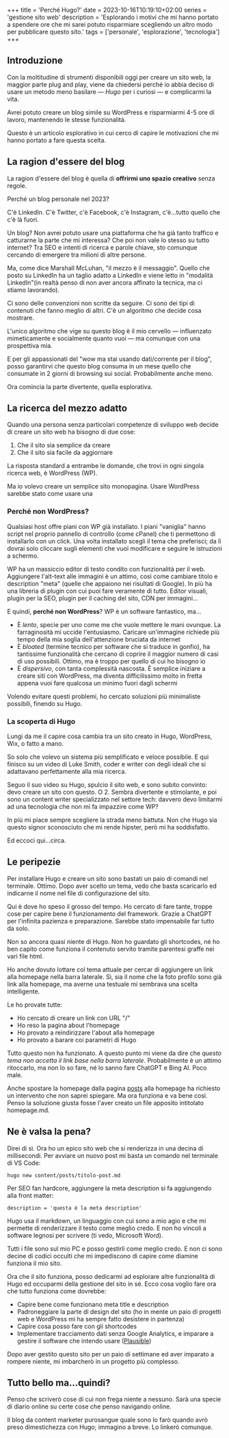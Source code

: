 +++
title = 'Perché Hugo?'
date = 2023-10-16T10:19:10+02:00
series = 'gestione sito web'
description = 'Esplorando i motivi che mi hanno portato a spendere ore che mi sarei potuto risparmiare scegliendo un altro modo per pubblicare questo sito.'
tags = ['personale', 'esplorazione', 'tecnologia']
+++

## Introduzione

Con la moltitudine di strumenti disponibili oggi per creare un sito web, la maggior parte plug and play, viene da chiedersi perché io abbia deciso di usare un metodo meno basilare — *Hugo* per i curiosi — e complicarmi la vita.

Avrei potuto creare un blog simile su WordPress e risparmiarmi 4-5 ore di lavoro, mantenendo le stesse funzionalità.

Questo è un articolo esplorativo in cui cerco di capire le motivazioni che mi hanno portato a fare questa scelta.

## La ragion d'essere del blog
La ragion d'essere del blog è quella di **offrirmi uno spazio creativo** senza regole.

Perché un blog personale nel 2023? 

C'è LinkedIn. C'è Twitter, c'è Facebook, c'è Instagram, c'è...tutto quello che c'è là fuori. 

Un blog? Non avrei potuto usare una piattaforma che ha già tanto traffico e catturarne la parte che mi interessa? Che poi non vale lo stesso su tutto internet? Tra SEO e intenti di ricerca e parole chiave, sto comunque cercando di emergere tra milioni di altre persone.

Ma, come dice Marshall McLuhan, "il mezzo è il messaggio". Quello che posto su LinkedIn ha un taglio adatto a LinkedIn e viene letto in "modalità LinkedIn"(in realtà penso di non aver ancora affinato la tecnica, ma ci stiamo lavorando). 

Ci sono delle convenzioni non scritte da seguire. Ci sono dei tipi di contenuti che fanno meglio di altri. C'è un algoritmo che decide cosa mostrare. 

L'unico algoritmo che vige su questo blog è il mio cervello — influenzato mimeticamente e socialmente quanto vuoi — ma comunque con una prospettiva mia.

E per gli appassionati del "wow ma stai usando dati/corrente per il blog", posso garantirvi che questo blog consuma in un mese quello che consumate in 2 giorni di browsing sui social. Probabilmente anche meno.

Ora comincia la parte divertente, quella esplorativa.

## La ricerca del mezzo adatto 
Quando una persona senza particolari competenze di sviluppo web decide di creare un sito web ha bisogno di due cose:
1. Che il sito sia semplice da creare 
2. Che il sito sia facile da aggiornare

La risposta standard a entrambe le domande, che trovi in ogni singola ricerca web, è WordPress (WP).

Ma io volevo creare un semplice sito monopagina. Usare WordPress sarebbe stato come usare una 

### Perché non WordPress?

Qualsiasi host offre piani con WP già installato. I piani "vaniglia" hanno script nel proprio pannello di controllo (come cPanel) che ti permettono di installarlo con un click. Una volta installato scegli il tema che preferisci; da lì dovrai solo cliccare sugli elementi che vuoi modificare e seguire le istruzioni a schermo.

WP ha un massiccio editor di testo condito con funzionalità per il web. Aggiungere l'alt-text alle immagini è un attimo, così come cambiare titolo e description "meta" (quelle che appaiono nei risultati di Google). In più ha una libreria di plugin con cui puoi fare veramente di tutto. Editor visuali, plugin per la SEO, plugin per il caching del sito, CDN per immagini...

E quindi, **perché non WordPress**? WP è un software fantastico, ma...

- È *lento*, specie per uno come me che vuole mettere le mani ovunque. La farraginosità mi uccide l'entusiasmo. Caricare un'immagine richiede più tempo della mia soglia dell'attenzione bruciata da internet
- È *bloated* (termine tecnico per software che si traduce in gonfio), ha tantissime funzionalità che cercano di coprire il maggior numero di casi di uso possibili. Ottimo, ma è troppo per quello di cui ho bisogno io
- È *dispersivo*, con tanta complessità nascosta. È semplice iniziare a creare siti con WordPress, ma diventa difficilissimo molto in fretta appena vuoi fare qualcosa un minimo fuori dagli schermi

Volendo evitare questi problemi, ho cercato soluzioni più minimaliste possibili, finendo su Hugo.

### La scoperta di Hugo
Lungi da me il capire cosa cambia tra un sito creato in Hugo, WordPress, Wix, o fatto a mano.

So solo che volevo un sistema più semplificato e veloce possibile. E qui finisco su un video di Luke Smith, coder e writer con degli ideali che si adattavano perfettamente alla mia ricerca.

Seguo il suo video su Hugo, spulcio il sito web, e sono subito convinto: devo creare un sito con questo. O 2. Sembra divertente e stimolante, e poi sono un content writer specializzato nel settore tech: davvero devo limitarmi ad una tecnologia che non mi fa impazzire come WP?

In più mi piace sempre scegliere la strada meno battuta. Non che Hugo sia questo signor sconosciuto che mi rende hipster, però mi ha soddisfatto.

Ed eccoci qui...circa.

## Le peripezie
Per installare Hugo e creare un sito sono bastati un paio di comandi nel terminale. Ottimo. Dopo aver scelto un tema, vedo che basta scaricarlo ed indicarne il nome nel file di configurazione del sito. 

Qui è dove ho speso il grosso del tempo. Ho cercato di fare tante, troppe cose per capire bene il funzionamento del framework. Grazie a ChatGPT per l'infinita pazienza e preparazione. Sarebbe stato impensabile far tutto da solo. 

Non so ancora quasi niente di Hugo. Non ho guardato gli shortcodes, né ho ben capito come funziona il contenuto servito tramite parentesi graffe nei vari file html. 

Ho anche dovuto lottare col tema attuale per cercar di aggiungere un link alla homepage nella barra laterale. Sì, sia il nome che la foto profilo sono già link alla homepage, ma averne una testuale mi sembrava una scelta intelligente. 

Le ho provate tutte:

- Ho cercato di creare un link con URL "/"
- Ho reso la pagina about l'homepage 
- Ho provato a reindirizzare l'about alla homepage
- Ho provato a barare coi parametri di Hugo

Tutto questo non ha funzionato. A questo punto mi viene da dire che *questo tema non accetta il link base nella barra laterale*. Probabilmente è un attimo ritoccarlo, ma non lo so fare, né lo sanno fare ChatGPT e Bing AI. Poco male. 

Anche spostare la homepage dalla pagina [posts](/posts) alla homepage ha richiesto un intervento che non saprei spiegare. Ma ora funziona e va bene così. Penso la soluzione giusta fosse l'aver creato un file apposito intitolato homepage.md. 

## Ne è valsa la pena?

Direi di sì. Ora ho un epico sito web che si renderizza in una decina di millisecondi. Per avviare un nuovo post mi basta un comando nel terminale di VS Code:

	hugo new content/posts/titolo-post.md

Per SEO fan hardcore, aggiungere la meta description si fa aggiungendo alla front matter:

    description = 'questa è la meta description'

Hugo usa il markdown, un linguaggio con cui sono a mio agio e che mi permette di renderizzare il testo come meglio credo. E non ho vincoli a software legnosi per scrivere (ti vedo, Microsoft Word).

Tutti i file sono sul mio PC e posso gestirli come meglio credo. E non ci sono decine di codici occulti che mi impediscono di capire come diamine funziona il mio sito. 

Ora che il sito funziona, posso dedicarmi ad esplorare altre funzionalità di Hugo ed occuparmi della gestione del sito in sé. Ecco cosa voglio fare ora che tutto funziona come dovrebbe:

- Capire bene come funzionano meta title e description
- Padroneggiare la parte di design del sito (ho in mente un paio di progetti web e WordPress mi ha sempre fatto desistere in partenza)
- Capire cosa posso fare con gli shortcodes
- Implementare tracciamento dati senza Google Analytics, e imparare a gestire il software che intendo usare ([Plausible](https://plausible.io))

Dopo aver gestito questo sito per un paio di settimane ed aver imparato a rompere niente, mi imbarcherò in un progetto più complesso. 

## Tutto bello ma...quindi?
Penso che scriverò cose di cui non frega niente a nessuno. Sarà una specie di diario online su certe cose che penso navigando online.

Il blog da content marketer purosangue quale sono lo farò quando avrò preso dimestichezza con Hugo; immagino a breve. Lo linkerò comunque.